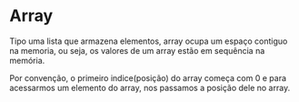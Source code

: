 # Array

Tipo uma lista que armazena elementos, array ocupa um espaço contiguo na memoria, ou seja, os valores de um array estão em sequência na memória.

Por convenção, o primeiro indice(posição) do array começa com 0 e para acessarmos um elemento do array, nos passamos a posição dele no array.
